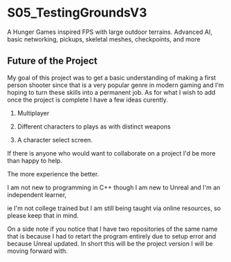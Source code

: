 # S05_TestingGroundsV3
A Hunger Games inspired FPS with large outdoor terrains. Advanced AI, basic networking, pickups, skeletal meshes, checkpoints, and more

## Future of the Project

My goal of this project was to get a basic understanding of making a first person shooter since that is a very
popular genre in modern gaming and I'm hoping to turn these skills into a permanent job. As for what I wish to add once the
project is complete I have a few ideas curently.


1. Multiplayer

1. Different characters to plays as with distinct weapons

1. A character select screen.



If there is anyone who would want to collaborate on a project I'd be more than happy to help.

The more experience the better.

I am not new to programming in C++ though I am new to Unreal and I'm an independent learner,

ie I'm not college trained but I am still being taught via online resources, so please keep that in mind.

On a side note if you notice that I have two repositories of the same name that is because I had to retart the program entirely
due to setup error and because Unreal updated. In short this will be the project version I will be moving forward with.
